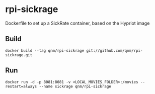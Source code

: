# rpi-sickrage

Dockerfile to set up a SickRate container, based on the Hypriot image

## Build

    docker build --tag qnm/rpi-sickrage git://github.com/qnm/rpi-sickrage.git

## Run

    docker run -d -p 8081:8081 -v <LOCAL_MOVIES_FOLDER>:/movies --restart=always --name sickrage qnm/rpi-sickrage


